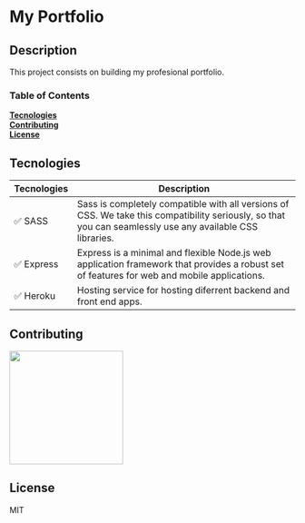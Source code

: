 # My Portfolio
## Description
This project consists on building my profesional portfolio.

### Table of Contents
**[Tecnologies](#Tecnologies)**<br>
**[Contributing](#Contributing)**<br>
**[License](#License)**<br>

## Tecnologies 
Tecnologies    | Description
----------------|---------------------------------------------------------
✅ SASS        | Sass is completely compatible with all versions of CSS. We take this compatibility seriously, so that you can seamlessly use any available CSS libraries.
✅ Express    	| Express is a minimal and flexible Node.js web application framework that provides a robust set of features for web and mobile applications.
✅ Heroku	    | Hosting service for hosting diferrent backend and front end apps.

## Contributing
<a href="https://github.com/Sebasssiu"><img src="https://avatars.githubusercontent.com/u/54748964?v=4" height="200"></a>

## License
MIT
